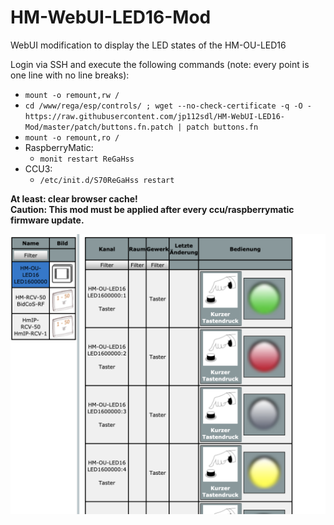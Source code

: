 # HM-WebUI-LED16-Mod
WebUI modification to display the LED states of the HM-OU-LED16

Login via SSH and execute the following commands (note: every point is one line with no line breaks):<br/>
- `mount -o remount,rw /`<br/>
- `cd /www/rega/esp/controls/ ; wget --no-check-certificate -q -O - https://raw.githubusercontent.com/jp112sdl/HM-WebUI-LED16-Mod/master/patch/buttons.fn.patch | patch buttons.fn`<br/>
- `mount -o remount,ro /`<br/>
- RaspberryMatic:<br/>
  - `monit restart ReGaHss`<br/>
- CCU3:<br/>
  - `/etc/init.d/S70ReGaHss restart`<br/>
  
**At least: clear browser cache!**
<br/>
**Caution: This mod must be applied after every ccu/raspberrymatic firmware update.**


![WebUI](Images/WebUI_Display.png)
